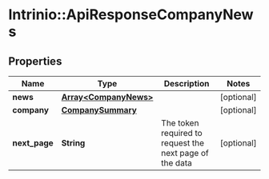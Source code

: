 # Intrinio::ApiResponseCompanyNews

## Properties
Name | Type | Description | Notes
------------ | ------------- | ------------- | -------------
**news** | [**Array&lt;CompanyNews&gt;**](CompanyNews.md) |  | [optional] 
**company** | [**CompanySummary**](CompanySummary.md) |  | [optional] 
**next_page** | **String** | The token required to request the next page of the data | [optional] 


